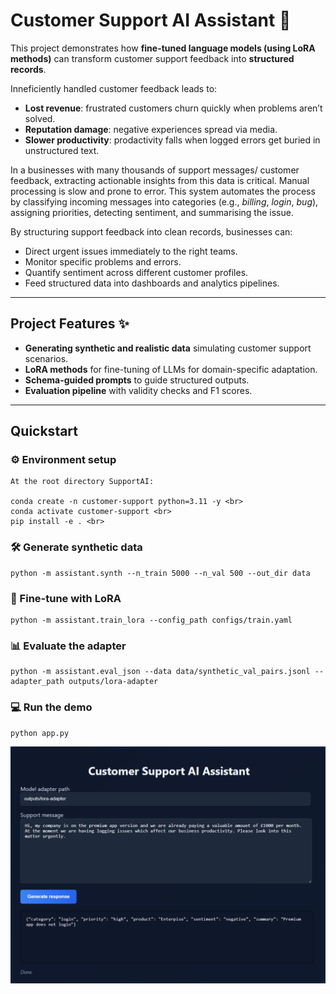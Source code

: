 # Customer Support AI Assistant 🤝 

This project demonstrates how **fine-tuned language models (using LoRA methods)** can transform customer support feedback into **structured records**.  

Inneficiently handled customer feedback leads to:

- **Lost revenue**: frustrated customers churn quickly when problems aren’t solved.
- **Reputation damage**: negative experiences spread via media.
- **Slower productivity**: prodactivity falls when logged errors get buried in unstructured text.

In a businesses with many thousands of support messages/ customer feedback, extracting actionable insights from this data is critical. Manual processing is slow and prone to error. This system automates the process by classifying incoming messages into categories (e.g., *billing*, *login*, *bug*), assigning priorities, detecting sentiment, and summarising the issue.

By structuring support feedback into clean records, businesses can:

- Direct urgent issues immediately to the right teams.
- Monitor specific problems and errors.
- Quantify sentiment across different customer profiles.
- Feed structured data into dashboards and analytics pipelines.

---

## Project Features ✨

- **Generating synthetic and realistic data** simulating customer support scenarios.
- **LoRA methods** for fine-tuning of LLMs for domain-specific adaptation.
- **Schema-guided prompts** to guide structured outputs.
- **Evaluation pipeline** with validity checks and F1 scores.

---

## Quickstart

### ⚙️ Environment setup
```
At the root directory SupportAI:

conda create -n customer-support python=3.11 -y <br>
conda activate customer-support <br>
pip install -e . <br>

```
### 🛠️ Generate synthetic data

```
python -m assistant.synth --n_train 5000 --n_val 500 --out_dir data
```
### 🎯 Fine-tune with LoRA
```
python -m assistant.train_lora --config_path configs/train.yaml
```
### 📊 Evaluate the adapter
```
python -m assistant.eval_json --data data/synthetic_val_pairs.jsonl --adapter_path outputs/lora-adapter
```
### 💻 Run the demo
```
python app.py
```
![alt text](app_output.png)

